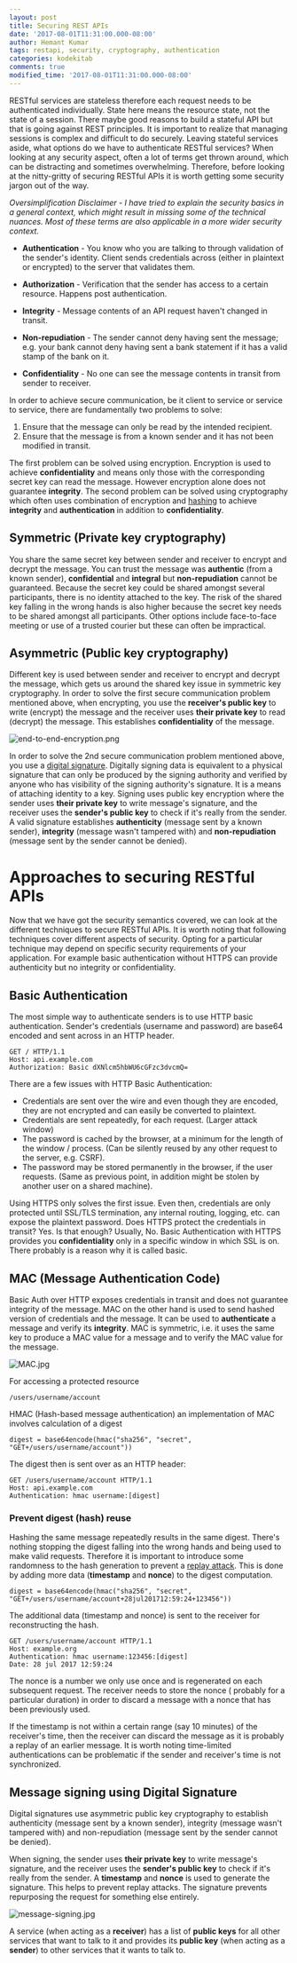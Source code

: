 ```yaml
---
layout: post
title: Securing REST APIs
date: '2017-08-01T11:31:00.000-08:00'
author: Hemant Kumar
tags: restapi, security, cryptography, authentication
categories: kodekitab
comments: true
modified_time: '2017-08-01T11:31:00.000-08:00'
---
```


RESTful services are stateless therefore each request needs to be authenticated individually. State here means the resource state, not the state of a session. There maybe good reasons to build a stateful API but that is going against REST principles. It is important to realize that managing sessions is complex and difficult to do securely. Leaving stateful services aside, what options do we have to authenticate RESTful services? When looking at any security aspect, often a lot of terms get thrown around, which can be distracting and sometimes overwhelming. Therefore, before looking at the nitty-gritty of securing RESTful APIs it is worth getting some security jargon out of the way.

*Oversimplification Disclaimer - I have tried to explain the security basics in a general context, which might result in missing some of the technical nuances. Most of these terms are also applicable in a more wider security context.*

* **Authentication** - You know who you are talking to through validation of the sender's identity. Client sends credentials across (either in plaintext or encrypted) to the server that validates them.

* **Authorization** - Verification that the sender has access to a certain resource. Happens post authentication.

* **Integrity** - Message contents of an API request haven't changed in transit.

* **Non-repudiation** - The sender cannot deny having sent the message; e.g. your bank cannot deny having sent a bank statement if it has a valid stamp of the bank on it.

* **Confidentiality** - No one can see the message contents in transit from sender to receiver.

In order to achieve secure communication, be it client to service or service to service, there are fundamentally two problems to solve:

1. Ensure that the message can only be read by the intended recipient.
2. Ensure that the message is from a known sender and it has not been modified in transit.

The first problem can be solved using encryption. Encryption is used to achieve **confidentiality** and  means only those with the corresponding secret key can read the message. However encryption alone does not guarantee **integrity**. The second problem can be solved using cryptography which often uses combination of encryption and [hashing](https://en.wikipedia.org/wiki/Cryptographic_hash_function) to achieve **integrity** and **authentication** in addition to **confidentiality**.

## Symmetric (Private key cryptography)
You share the same secret key between sender and receiver to encrypt and decrypt the message. You can trust the message was **authentic** (from a known sender), **confidential** and **integral** but **non-repudiation** cannot be guaranteed. Because the secret key could be shared amongst several participants, there is no identity attached to the key. The risk of the shared key falling in the wrong hands is also higher because the secret key needs to be shared amongst all participants. Other options include face-to-face meeting or use of a trusted courier but these can often be impractical.

## Asymmetric (Public key cryptography)
Different key is used between sender and receiver to encrypt and decrypt the message, which gets us around the shared key issue in symmetric key cryptography. In order to solve the first secure communication problem mentioned above, when encrypting, you use the **receiver's public key** to write (encrypt) the message and the receiver uses **their private key** to read (decrypt) the message. This establishes **confidentiality** of the message.

![end-to-end-encryption.png](../assets/end-to-end-encryption.png "End to End Encryption")

In order to solve the 2nd secure communication problem mentioned above, you use a [digital signature](https://en.wikipedia.org/wiki/Digital_signature). Digitally signing data is equivalent to a physical signature that can only be produced by the signing authority and verified by anyone who has visibility of the signing authority's signature. It is a means of attaching identity to a key. Signing uses public key encryption where the sender uses **their private key** to write message's signature, and the receiver uses the **sender's public key** to check if it's really from the sender. A valid signature establishes **authenticity** (message sent by a known sender), **integrity** (message wasn't tampered with) and **non-repudiation** (message sent by the sender cannot be denied).


# Approaches to securing RESTful APIs
Now that we have got the security semantics covered, we can look at the different techniques to secure RESTful APIs. It is worth noting that following techniques cover different aspects of security. Opting for a particular technique may depend on specific security requirements of your application. For example basic authentication without HTTPS can provide authenticity but no integrity or confidentiality.

## Basic Authentication
The most simple way to authenticate senders is to use HTTP basic authentication. Sender's credentials (username and password) are base64 encoded and sent across in an HTTP header.

```
GET / HTTP/1.1
Host: api.example.com
Authorization: Basic dXNlcm5hbWU6cGFzc3dvcmQ=
```

There are a few issues with HTTP Basic Authentication:

* Credentials are sent over the wire and even though they are encoded, they are not encrypted and can easily be converted to plaintext.
* Credentials are sent repeatedly, for each request. (Larger attack window)
* The password is cached by the browser, at a minimum for the length of the window / process. (Can be silently reused by any other request to the server, e.g. CSRF).
* The password may be stored permanently in the browser, if the user requests. (Same as previous point, in addition might be stolen by another user on a shared machine).

Using HTTPS only solves the first issue. Even then, credentials are only protected until SSL/TLS termination, any internal routing, logging, etc. can expose the plaintext password. Does HTTPS protect the credentials in transit? Yes. Is that enough? Usually, No. Basic Authentication with HTTPS provides you **confidentiality** only in a specific window in which SSL is on. There probably is a reason why it is called basic.

## MAC (Message  Authentication Code)
Basic Auth over HTTP exposes credentials in transit and does not guarantee integrity of the message. MAC on the other hand is used to send hashed version of credentials and the message. It can be used to **authenticate** a message and verify its **integrity**. MAC is symmetric, i.e. it uses the same key to produce a MAC value for a message and to verify the MAC value for the message.

![MAC.jpg](../assets/MAC.jpg "MAC")

For accessing a protected resource

```
/users/username/account
```

HMAC (Hash-based message authentication) an implementation of MAC involves calculation of a digest

```
digest = base64encode(hmac("sha256", "secret", "GET+/users/username/account"))
```

The digest then is sent over as an HTTP header:

```
GET /users/username/account HTTP/1.1
Host: api.example.com
Authentication: hmac username:[digest]
```

### Prevent digest (hash) reuse

Hashing the same message repeatedly results in the same digest. There's nothing stopping the digest falling into the wrong hands and being used to make valid requests. Therefore it is important to introduce some randomness to the hash generation to prevent a [replay attack](https://en.wikipedia.org/wiki/Replay_attack). This is done by adding more data (**timestamp** and **nonce**) to the digest computation.

```
digest = base64encode(hmac("sha256", "secret", "GET+/users/username/account+28jul201712:59:24+123456"))
```
The additional data (timestamp and nonce) is sent to the receiver for reconstructing the hash.

```
GET /users/username/account HTTP/1.1
Host: example.org
Authentication: hmac username:123456:[digest]
Date: 28 jul 2017 12:59:24
```
The nonce is a number we only use once and is regenerated on each subsequent request. The receiver needs to store the nonce ( probably for a particular duration) in order to discard a message with a nonce that has been previously used.

If the timestamp is not within a certain range (say 10 minutes) of the receiver's time, then the receiver can discard the message as it is probably a replay of an earlier message. It is worth noting time-limited authentications can be problematic if the sender and receiver's time is not synchronized.


## Message signing using Digital Signature
Digital signatures use asymmetric public key cryptography to
establish authenticity (message sent by a known sender), integrity (message wasn't tampered with) and non-repudiation (message sent by the sender cannot be denied).

When signing, the sender uses **their private key** to write message's signature, and the receiver uses the **sender's public key** to check if it's really from the sender. A **timestamp** and **nonce** is used to generate the signature. This helps to prevent replay attacks. The signature  prevents repurposing the request for something else entirely.

![message-signing.jpg](../assets/message-signing.jpg "Message Signing")

A service (when acting as a **receiver**) has a list of **public keys** for all other services that want to talk to it and provides its **public key** (when acting as a **sender**) to other services that it wants to talk to.

